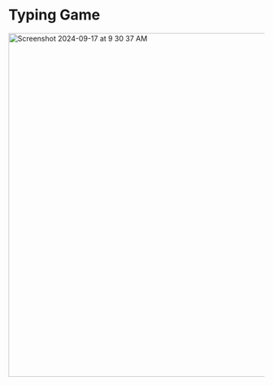 # Typing Game
<img width="677" alt="Screenshot 2024-09-17 at 9 30 37 AM" src="https://github.com/user-attachments/assets/f8833930-5b37-4bdb-b0eb-69d2ffddcd7f">
